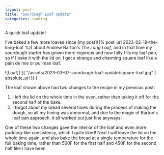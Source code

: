 ```yaml
---
layout: post
title: "Sourdough Loaf Update"
categories: cooking
---
```


A quick loaf update!

I've baked a few more loaves since [my post]({% post_url 2023-02-19-the-long-loaf %}) about Andrew Barton's *The Long Loaf*, and in that time my sourdough starter has grown more vigorous and now fully fills my loaf pan, so if I bake it with the lid on, I get a strange and charming square loaf like a pain de mie or pullman loaf.

![Loaf]( {{ "/assets/2023-03-07-sourdough-loaf-update/square-loaf.jpg" | absolute_url }} )

The loaf shown above had two changes to the recipe in my previous post:

1. I left the lid on the whole time in the oven, rather than taking it off for the second half of the bake. 
2. I forgot about my bread several times during the process of making the dough, so all my timing was abnormal, and due to the magic of Barton's loaf pan approach, it all worked out just fine anyways! 

One of these two changes gave the interior of the loaf and even more pudding-like consistency, which I quite liked! Next I will leave the lid on the whole time again, and also bake the bread at a single temperature for the full baking time, rather than 500F for the first half and 450F for the second half like I have been.